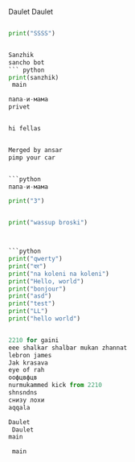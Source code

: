 
Daulet
 Daulet
```python

print("SSSS")


Sanzhik
sancho bot
``` python
print(sanzhik)
 main

папа-и-мама
privet


hi fellas


Merged by ansar
pimp your car


```python
папа-и-мама

print("3")


print("wassup broski")



```python
print("qwerty")
print("दर")
print("na koleni na koleni")
print("Hello, world")
print("bonjour")
print("asd")
print("test")
print("LL")
print("hello world")


2210 for gaini
eee shalkar shalbar mukan zhannat
lebron james
Jak krasava
eye of rah
оофцвфцв
nurmukammed kick from 2210
shnsndns
снизу лохи
aqqala

Daulet
 Daulet
main

 main
